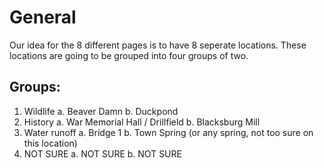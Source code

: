 # General
Our idea for the 8 different pages is to have 8 seperate locations. These locations are going to be grouped into four groups of two.

## Groups:
1. Wildlife
    a. Beaver Damn
    b. Duckpond
2. History
    a. War Memorial Hall / Drillfield
    b. Blacksburg Mill
3. Water runoff
    a. Bridge 1
    b. Town Spring (or any spring, not too sure on this location)
4. NOT SURE
    a. NOT SURE
    b. NOT SURE
